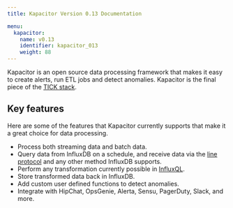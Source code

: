 ```yaml
---
title: Kapacitor Version 0.13 Documentation

menu:
  kapacitor:
    name: v0.13
    identifier: kapacitor_013
    weight: 88
---
```


Kapacitor is an open source data processing framework that makes it easy to create
alerts, run ETL jobs and detect anomalies.
Kapacitor is the final piece of the [TICK stack](https://influxdata.com/time-series-platform/).

## Key features

Here are some of the features that Kapacitor currently supports that make it a
great choice for data processing.

* Process both streaming data and batch data.
* Query data from InfluxDB on a schedule, and receive data via the
[line protocol](/influxdb/v0.13/write_protocols/line/) and any other method InfluxDB supports.
* Perform any transformation currently possible in [InfluxQL](/influxdb/v0.13/query_language/spec/).
* Store transformed data back in InfluxDB.
* Add custom user defined functions to detect anomalies.
* Integrate with HipChat, OpsGenie, Alerta, Sensu, PagerDuty, Slack, and more.
